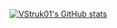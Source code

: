 <!--
**vstruk01/vstruk01** is a ✨ _special_ ✨ repository because its `README.md` (this file) appears on your GitHub profile.

Here are some ideas to get you started:

- 🔭 I’m currently working on ...
- 🌱 I’m currently learning ...
- 👯 I’m looking to collaborate on ...
- 🤔 I’m looking for help with ...
- 💬 Ask me about ...
- 📫 How to reach me: ...
- 😄 Pronouns: ...
- ⚡ Fun fact: ...
-->

[![VStruk01's GitHub stats](https://github-readme-stats.vercel.app/api?username=vstruk01&count_private=true&show_icons=true&theme=dark)](https://github.com/vstruk01)
